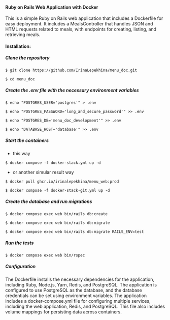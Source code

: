 #### Ruby on Rails Web Application with Docker

This is a simple Ruby on Rails web application that includes a Dockerfile for easy deployment. It includes a MealsController that handles JSON and HTML requests related to meals, with endpoints for creating, listing, and retrieving meals.

#### Installation:
##### Clone the repository

`$ git clone https://github.com/IrinaLepekhina/menu_doc.git`

`$ cd menu_doc`


##### Create the .env file with the necessary environment variables

`$ echo "POSTGRES_USER='postgres'" > .env`

`$ echo "POSTGRES_PASSWORD='long_and_secure_password'" >> .env`

`$ echo "POSTGRES_DB='menu_doc_development'" >> .env`

`$ echo "DATABASE_HOST='database'" >> .env`


##### Start the containers

- this way

`$ docker compose -f docker-stack.yml up -d`

- or another simular result way

`$ docker pull ghcr.io/irinalepekhina/menu_web:prod`

`$ docker compose -f docker-stack-git.yml up -d`

##### Create the database and run migrations

`$ docker compose exec web bin/rails db:create`

`$ docker compose exec web bin/rails db:migrate`

`$ docker compose exec web bin/rails db:migrate RAILS_ENV=test`


##### Run the tests

`$ docker compose exec web bin/rspec`


##### Configuration

The Dockerfile installs the necessary dependencies for the application, including Ruby, Node.js, Yarn, Redis, and PostgreSQL.
The application is configured to use PostgreSQL as the database, and the database credentials can be set using environment variables.
The application includes a docker-compose.yml file for configuring multiple services, including the web application, Redis, and PostgreSQL.
This file also includes volume mappings for persisting data across containers.